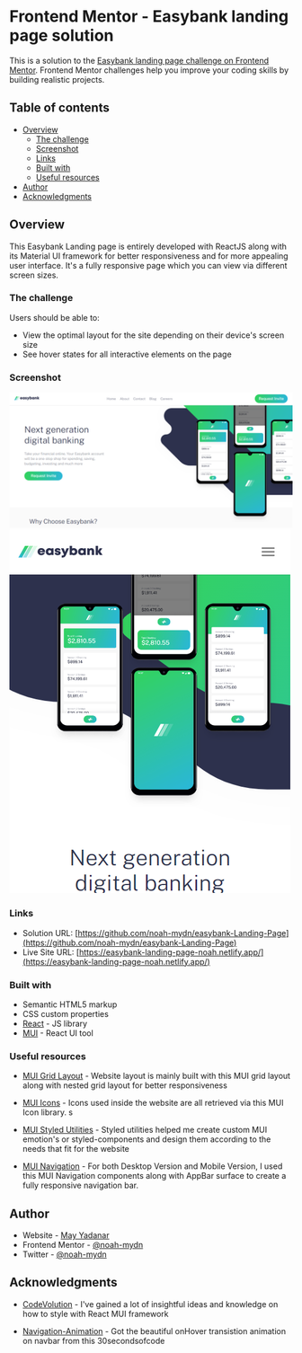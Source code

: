 # Frontend Mentor - Easybank landing page solution

This is a solution to the [Easybank landing page challenge on Frontend Mentor](https://www.frontendmentor.io/challenges/easybank-landing-page-WaUhkoDN). Frontend Mentor challenges help you improve your coding skills by building realistic projects. 

## Table of contents

- [Overview](#overview)
  - [The challenge](#the-challenge)
  - [Screenshot](#screenshot)
  - [Links](#links)
  - [Built with](#built-with)
  - [Useful resources](#useful-resources)
- [Author](#author)
- [Acknowledgments](#acknowledgments)


## Overview

This Easybank Landing page is entirely developed with ReactJS along with its Material UI framework for better responsiveness and for more appealing user interface. It's a fully responsive page which you can view via different screen sizes.

### The challenge

Users should be able to:

- View the optimal layout for the site depending on their device's screen size
- See hover states for all interactive elements on the page

### Screenshot

![/public/assets/images/easybank-desktop.png](/public/assets/images/easybank-desktop.png)
![/public/assets/images/easybank-mobile.png](/public/assets/images/easybank-mobile.png)

### Links

- Solution URL: [https://github.com/noah-mydn/easybank-Landing-Page](https://github.com/noah-mydn/easybank-Landing-Page)
- Live Site URL: [https://easybank-landing-page-noah.netlify.app/](https://easybank-landing-page-noah.netlify.app/)


### Built with

- Semantic HTML5 markup
- CSS custom properties
- [React](https://reactjs.org/) - JS library
- [MUI](https://mui.com) - React UI tool

### Useful resources

- [MUI Grid Layout](https://mui.com/material-ui/react-grid/#main-content) - Website layout is mainly built with this MUI grid layout along with nested grid layout for better responsiveness

- [MUI Icons](https://mui.com/material-ui/material-icons/#main-content) - Icons used inside the website are all retrieved via this MUI Icon library.
s
- [MUI Styled Utilities](https://mui.com/system/styled/) - Styled utilities helped me create custom MUI emotion's or styled-components and design them according to the needs that fit for the website

- [MUI Navigation](https://mui.com/material-ui/react-app-bar/) - For both Desktop Version and Mobile Version, I used this MUI Navigation components along with AppBar surface to create a fully responsive navigation bar.

## Author

- Website - [May Yadanar](https://noah-mydn.netlify.app/)
- Frontend Mentor - [@noah-mydn](https://www.frontendmentor.io/profile/noah-mydn)
- Twitter - [@noah-mydn](https://www.twitter.com/noah_mydn)


## Acknowledgments

- [CodeVolution](https://www.youtube.com/watch?v=BHEPVdfBAqE&list=PLC3y8-rFHvwh-K9mDlrrcDywl7CeVL2rO) - I've gained a lot of insightful ideas and knowledge on how to style with React MUI framework

- [Navigation-Animation](https://www.30secondsofcode.org/css/s/hover-underline-animation) - Got the beautiful onHover transistion animation on navbar from this 30secondsofcode 